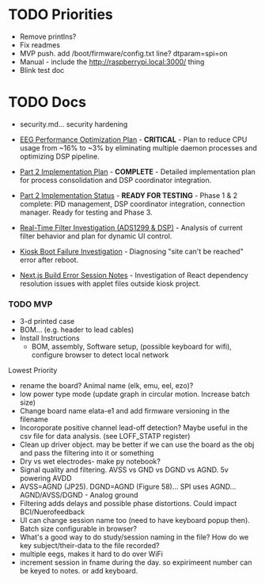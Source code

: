 # TODO Priorities
- Remove printlns?
- Fix readmes
- MVP push. add /boot/firmware/config.txt line? dtparam=spi=on
- Manual - include the http://raspberrypi.local:3000/ thing
 - Blink test doc

# TODO Docs
- security.md... security hardening
- [EEG Performance Optimization Plan](./eeg_performance_optimization_plan.md) - **CRITICAL** - Plan to reduce CPU usage from ~16% to ~3% by eliminating multiple daemon processes and optimizing DSP pipeline.
- [Part 2 Implementation Plan](./part2_implementation_plan.md) - **COMPLETE** - Detailed implementation plan for process consolidation and DSP coordinator integration.
- [Part 2 Implementation Status](./part2_implementation_status.md) - **READY FOR TESTING** - Phase 1 & 2 complete: PID management, DSP coordinator integration, connection manager. Ready for testing and Phase 3.

- [Real-Time Filter Investigation (ADS1299 & DSP)](./realtime_filter_investigation.md) - Analysis of current filter behavior and plan for dynamic UI control.

- [Kiosk Boot Failure Investigation](./boot_failures.md) - Diagnosing "site can't be reached" error after reboot.

- [Next.js Build Error Session Notes](./next_js_build_error_session_notes.md) - Investigation of React dependency resolution issues with applet files outside kiosk project.

### TODO MVP
- 3-d printed case
- BOM... (e.g. header to lead cables)
- Install Instructions
  - BOM, assembly, Software setup, (possible keyboard for wifi), configure browser to detect local network

Lowest Priority
- rename the board? Animal name (elk, emu, eel, ezo)?
- low power type mode (update graph in circular motion. Increase batch size)
- Change board name elata-e1 and add firmware versioning in the filename
- Incoroporate positive channel lead-off detection? Maybe useful in the csv file for data analysis. (see LOFF_STATP register)
- Clean up driver object. may be better if we can use the board as the obj and pass the filtering into it or something
- Dry vs wet electrodes- make py notebook?
- Signal quality and filtering. AVSS vs GND vs DGND vs AGND. 5v powering AVDD
 - AVSS=AGND (JP25). DGND=AGND (Figure 58)... SPI uses AGND... AGND/AVSS/DGND - Analog ground
 - Filtering adds delays and possible phase distortions. Could impact BCI/Nuerofeedback
- UI can change session name too (need to have keyboard popup then). Batch size configurable in browser?
- What's a good way to do study/session naming in the file? How do we key subject/their-data to the file recorded?
- multiple eegs, makes it hard to do over WiFi
- increment session in fname during the day. so expirimeent number can be keyed to notes. or add keyboard.